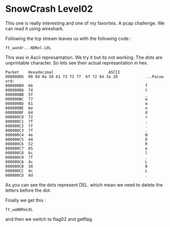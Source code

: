 # SnowCrash Level02

This one is really interesting and one of my favorites.
A pcap challenge. We can read it using wireshark.

Following the tcp stream leaves us with the following code :
```
ft_wandr...NDRel.L0L
```
This was in Ascii represantation. We try it but its not working.
The dots are unprintable character. So lets see their actual represantation in hex.

```
Packet	  Hexadecimal					     ASCII
000000D6  00 0d 0a 50 61 73 73 77  6f 72 64 3a 20            ...Passw ord: 
000000B9  66                                                 f
000000BA  74                                                 t
000000BB  5f                                                 _
000000BC  77                                                 w
000000BD  61                                                 a
000000BE  6e                                                 n
000000BF  64                                                 d
000000C0  72                                                 r
000000C1  7f                                                 .
000000C2  7f                                                 .
000000C3  7f                                                 .
000000C4  4e                                                 N
000000C5  44                                                 D
000000C6  52                                                 R
000000C7  65                                                 e
000000C8  6c                                                 l
000000C9  7f                                                 .
000000CA  4c                                                 L
000000CB  30                                                 0
000000CC  4c                                                 L
000000CD  0d                                                 .
```

As you can see the dots represent DEL. which mean we need to delete the letters before the dot.

Finally we get this :
```
ft_waNDReL0L
```

and then we switch to flag02
and getflag.